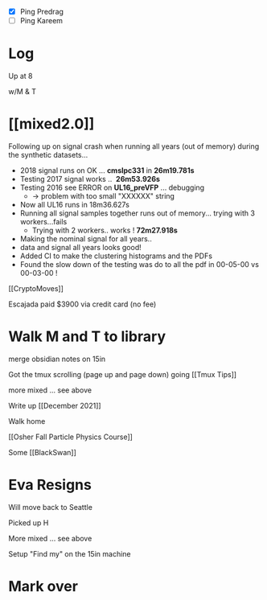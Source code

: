 
- [x] Ping Predrag
- [ ] Ping Kareem

# Log

Up at 8

w/M & T 

# [[mixed2.0]]
 Following up on signal crash when running all years (out of memory) during the synthetic datasets... 
- 2018 signal runs on OK ...  **cmslpc331** in **26m19.781s**
- Testing 2017 signal works ..  **26m53.926s**
- Testing 2016 see ERROR on **UL16_preVFP** ... debugging
	- -> problem with too small "XXXXXX" string
- Now all UL16 runs in  18m36.627s
- Running all signal samples together runs out of memory... trying with 3 workers...fails
	- Trying with 2 workers.. works !  **72m27.918s**
- Making the nominal signal for all years.. 
- data and signal all years looks good!
- Added CI to make the clustering histograms and the PDFs
- Found the slow down of the testing was do to all the pdf in 00-05-00 vs 00-03-00 !

[[CryptoMoves]]

Escajada paid $3900 via credit card (no fee)

# Walk M and T to library

merge obsidian notes on 15in

Got the tmux scrolling (page up and page down) going [[Tmux Tips]]

more mixed ... see above

Write up [[December 2021]]

Walk home

[[Osher Fall Particle Physics Course]]

Some [[BlackSwan]]

# Eva Resigns
Will move back to Seattle

Picked up H

More mixed ... see above

Setup "Find my" on the 15in machine
# Mark over
